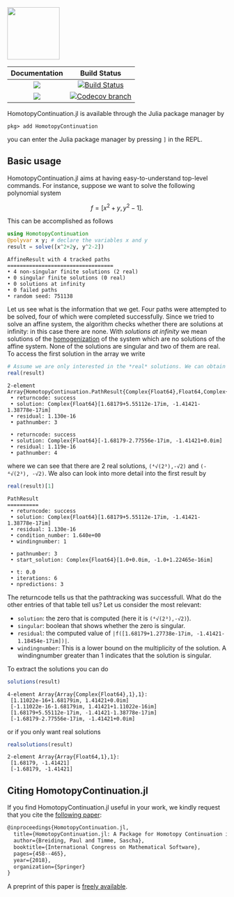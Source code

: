 <img src="https://i.imgur.com/8ycOn14.png" height="120">

| **Documentation** | **Build Status** |
|:-----------------:|:----------------:|
| [![][docs-stable-img]][docs-stable-url] | [![Build Status][build-img]][build-url] |
| [![][docs-dev-img]][docs-dev-url] | [![Codecov branch][codecov-img]][codecov-url]|

HomotopyContinuation.jl is available through the Julia package manager by


```julia-repl
pkg> add HomotopyContinuation
```


you can enter the Julia package manager by pressing `]` in the REPL.


## Basic usage

HomotopyContinuation.jl aims at having easy-to-understand top-level commands. For instance, suppose we want to solve the following polynomial system

```math
f= [x^2+y, y^2-1].  
```


This can be accomplished as follows


```julia
using HomotopyContinuation
@polyvar x y; # declare the variables x and y
result = solve([x^2+2y, y^2-2])
```

```
AffineResult with 4 tracked paths
==================================
• 4 non-singular finite solutions (2 real)
• 0 singular finite solutions (0 real)
• 0 solutions at infinity
• 0 failed paths
• random seed: 751138
```


Let us see what is the information that we get. Four paths were attempted to be solved, four of which were completed successfully. Since we tried to solve an affine system, the algorithm checks whether there are solutions at infinity: in this case there are none. With *solutions at infinity* we mean solutions of the [homogenization](https://en.wikipedia.org/wiki/Homogeneous_polynomial#Homogenization) of the system which are no solutions of the affine system. None of the solutions are singular and two of them are real. To access the first solution in the array we write


```julia
# Assume we are only interested in the *real* solutions. We can obtain these by
real(result)
```

```
2-element Array{HomotopyContinuation.PathResult{Complex{Float64},Float64,Complex{Float64}},1}:
 • returncode: success
 • solution: Complex{Float64}[1.68179+5.55112e-17im, -1.41421-1.38778e-17im]
 • residual: 1.130e-16
 • pathnumber: 3

 • returncode: success
 • solution: Complex{Float64}[-1.68179-2.77556e-17im, -1.41421+0.0im]
 • residual: 1.119e-16
 • pathnumber: 4
```


where we can see that there are 2 real solutions, `(⁴√(2³),-√2)` and `(-⁴√(2³), -√2)`. We also can look into more detail into the first result by


```julia
real(result)[1]
```

```
PathResult
==========
 • returncode: success
 • solution: Complex{Float64}[1.68179+5.55112e-17im, -1.41421-1.38778e-17im]
 • residual: 1.130e-16
 • condition_number: 1.640e+00
 • windingnumber: 1

 • pathnumber: 3
 • start_solution: Complex{Float64}[1.0+0.0im, -1.0+1.22465e-16im]

 • t: 0.0
 • iterations: 6
 • npredictions: 3
```


The returncode tells us that the pathtracking was successfull. What do the other entries of that table tell us? Let us consider the most relevant:


  * `solution`: the zero that is computed (here it is `(⁴√(2³),-√2)`).
  * `singular`: boolean that shows whether the zero is singular.
  * `residual`: the computed value of ``|f([1.68179+1.27738e-17im, -1.41421-1.18454e-17im])|``.
  * `windingnumber`: This is a lower bound on the multiplicity of the solution. A windingnumber greater than 1 indicates that the solution is singular.


To extract the solutions you can do


```julia
solutions(result)
```

```
4-element Array{Array{Complex{Float64},1},1}:
 [1.11022e-16+1.68179im, 1.41421+0.0im]
 [-1.11022e-16-1.68179im, 1.41421+1.11022e-16im]
 [1.68179+5.55112e-17im, -1.41421-1.38778e-17im]
 [-1.68179-2.77556e-17im, -1.41421+0.0im]
```


or if you only want real solutions


```julia
realsolutions(result)
```

```
2-element Array{Array{Float64,1},1}:
 [1.68179, -1.41421]
 [-1.68179, -1.41421]
```



## Citing HomotopyContinuation.jl
If you find HomotopyContinuation.jl useful in your work, we kindly request that you cite the [following paper](https://link.springer.com/chapter/10.1007/978-3-319-96418-8_54):

```latex
@inproceedings{HomotopyContinuation.jl,
  title={HomotopyContinuation.jl: A Package for Homotopy Continuation in Julia},
  author={Breiding, Paul and Timme, Sascha},
  booktitle={International Congress on Mathematical Software},
  pages={458--465},
  year={2018},
  organization={Springer}
}
```

A preprint of this paper is [freely available](https://arxiv.org/abs/1711.10911).

[docs-stable-img]: https://img.shields.io/badge/docs-stable-blue.svg
[docs-dev-img]: https://img.shields.io/badge/docs-dev-blue.svg
[docs-stable-url]: https://www.juliahomotopycontinuation.org/HomotopyContinuation.jl/stable
[docs-dev-url]: https://www.juliahomotopycontinuation.org/HomotopyContinuation.jl/dev

[build-img]: https://travis-ci.org/JuliaHomotopyContinuation/HomotopyContinuation.jl.svg?branch=master
[build-url]: https://travis-ci.org/JuliaHomotopyContinuation/HomotopyContinuation.jl
[codecov-img]: https://codecov.io/gh/juliahomotopycontinuation/HomotopyContinuation.jl/branch/master/graph/badge.svg
[codecov-url]: https://codecov.io/gh/juliahomotopycontinuation/HomotopyContinuation.jl

